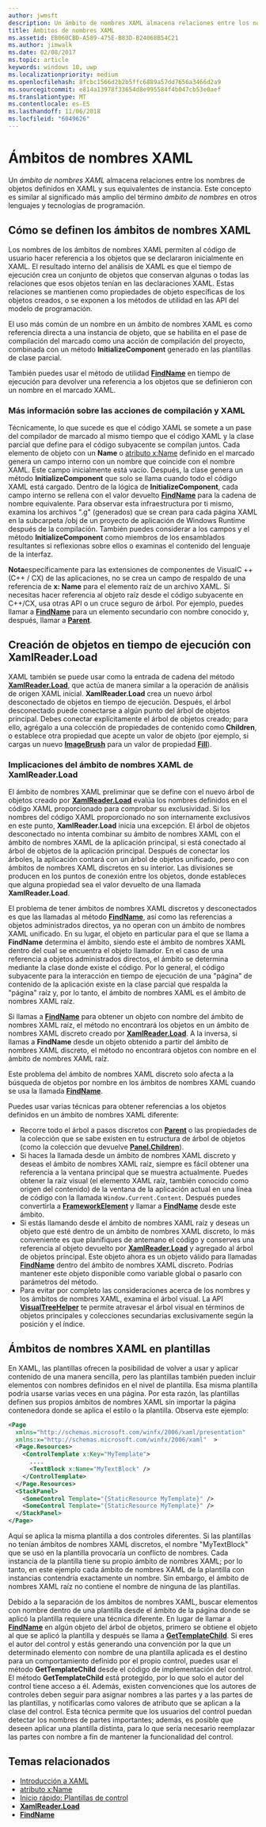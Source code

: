 ```yaml
---
author: jwmsft
description: Un ámbito de nombres XAML almacena relaciones entre los nombres de objetos definidos en XAML y sus equivalentes de instancia. Este concepto es similar al significado más amplio del término ámbito de nombres en otros lenguajes y tecnologías de programación.
title: Ámbitos de nombres XAML
ms.assetid: EB060CBD-A589-475E-B83D-B24068B54C21
ms.author: jimwalk
ms.date: 02/08/2017
ms.topic: article
keywords: windows 10, uwp
ms.localizationpriority: medium
ms.openlocfilehash: 8fcbc1566d2b2b5ffc6889a57dd7656a3466d2a9
ms.sourcegitcommit: e814a13978f33654d8e995584f4b047cb53e0aef
ms.translationtype: MT
ms.contentlocale: es-ES
ms.lasthandoff: 11/06/2018
ms.locfileid: "6049626"
---
```

# <a name="xaml-namescopes"></a>Ámbitos de nombres XAML


Un *ámbito de nombres XAML* almacena relaciones entre los nombres de objetos definidos en XAML y sus equivalentes de instancia. Este concepto es similar al significado más amplio del término *ámbito de nombres* en otros lenguajes y tecnologías de programación.

## <a name="how-xaml-namescopes-are-defined"></a>Cómo se definen los ámbitos de nombres XAML

Los nombres de los ámbitos de nombres XAML permiten al código de usuario hacer referencia a los objetos que se declararon inicialmente en XAML. El resultado interno del análisis de XAML es que el tiempo de ejecución crea un conjunto de objetos que conservan algunas o todas las relaciones que esos objetos tenían en las declaraciones XAML. Estas relaciones se mantienen como propiedades de objeto específicas de los objetos creados, o se exponen a los métodos de utilidad en las API del modelo de programación.

El uso más común de un nombre en un ámbito de nombres XAML es como referencia directa a una instancia de objeto, que se habilita en el pase de compilación del marcado como una acción de compilación del proyecto, combinada con un método **InitializeComponent** generado en las plantillas de clase parcial.

También puedes usar el método de utilidad [**FindName**](https://msdn.microsoft.com/library/windows/apps/br208715) en tiempo de ejecución para devolver una referencia a los objetos que se definieron con un nombre en el marcado XAML.

### <a name="more-about-build-actions-and-xaml"></a>Más información sobre las acciones de compilación y XAML

Técnicamente, lo que sucede es que el código XAML se somete a un pase del compilador de marcado al mismo tiempo que el código XAML y la clase parcial que define para el código subyacente se compilan juntos. Cada elemento de objeto con un **Name** o [atributo x:Name](x-name-attribute.md) definido en el marcado genera un campo interno con un nombre que coincide con el nombre XAML. Este campo inicialmente está vacío. Después, la clase genera un método **InitializeComponent** que solo se llama cuando todo el código XAML está cargado. Dentro de la lógica de **InitializeComponent**, cada campo interno se rellena con el valor devuelto [**FindName**](https://msdn.microsoft.com/library/windows/apps/br208715) para la cadena de nombre equivalente. Para observar esta infraestructura por ti mismo, examina los archivos ".g" (generados) que se crean para cada página XAML en la subcarpeta /obj de un proyecto de aplicación de Windows Runtime después de la compilación. También puedes considerar a los campos y el método **InitializeComponent** como miembros de los ensamblados resultantes si reflexionas sobre ellos o examinas el contenido del lenguaje de la interfaz.

**Nota**específicamente para las extensiones de componentes de VisualC ++ (C++ / CX) de las aplicaciones, no se crea un campo de respaldo de una referencia de **x: Name** para el elemento raíz de un archivo XAML. Si necesitas hacer referencia al objeto raíz desde el código subyacente en C++/CX, usa otras API o un cruce seguro de árbol. Por ejemplo, puedes llamar a [**FindName**](https://msdn.microsoft.com/library/windows/apps/br208715) para un elemento secundario con nombre conocido y, después, llamar a [**Parent**](https://msdn.microsoft.com/library/windows/apps/br208739).

## <a name="creating-objects-at-run-time-with-xamlreaderload"></a>Creación de objetos en tiempo de ejecución con XamlReader.Load

XAML también se puede usar como la entrada de cadena del método [**XamlReader.Load**](https://msdn.microsoft.com/library/windows/apps/br228048), que actúa de manera similar a la operación de análisis de origen XAML inicial. **XamlReader.Load** crea un nuevo árbol desconectado de objetos en tiempo de ejecución. Después, el árbol desconectado puede conectarse a algún punto del árbol de objetos principal. Debes conectar explícitamente el árbol de objetos creado; para ello, agrégalo a una colección de propiedades de contenido como **Children**, o establece otra propiedad que acepte un valor de objeto (por ejemplo, si cargas un nuevo [**ImageBrush**](https://msdn.microsoft.com/library/windows/apps/br210101) para un valor de propiedad [**Fill**](/uwp/api/Windows.UI.Xaml.Shapes.Shape.Fill)).

### <a name="xaml-namescope-implications-of-xamlreaderload"></a>Implicaciones del ámbito de nombres XAML de XamlReader.Load 

El ámbito de nombres XAML preliminar que se define con el nuevo árbol de objetos creado por [**XamlReader.Load**](https://msdn.microsoft.com/library/windows/apps/br228048) evalúa los nombres definidos en el código XAML proporcionado para comprobar su exclusividad. Si los nombres del código XAML proporcionado no son internamente exclusivos en este punto, **XamlReader.Load** inicia una excepción. El árbol de objetos desconectado no intenta combinar su ámbito de nombres XAML con el ámbito de nombres XAML de la aplicación principal, si está conectado al árbol de objetos de la aplicación principal. Después de conectar los árboles, la aplicación contará con un árbol de objetos unificado, pero con ámbitos de nombres XAML discretos en su interior. Las divisiones se producen en los puntos de conexión entre los objetos, donde estableces que alguna propiedad sea el valor devuelto de una llamada **XamlReader.Load**.

El problema de tener ámbitos de nombres XAML discretos y desconectados es que las llamadas al método [**FindName**](https://msdn.microsoft.com/library/windows/apps/br208715), así como las referencias a objetos administrados directos, ya no operan con un ámbito de nombres XAML unificado. En su lugar, el objeto en particular para el que se llama a **FindName** determina el ámbito, siendo este el ámbito de nombres XAML dentro del cual se encuentra el objeto llamador. En el caso de una referencia a objetos administrados directos, el ámbito se determina mediante la clase donde existe el código. Por lo general, el código subyacente para la interacción en tiempo de ejecución de una "página" de contenido de la aplicación existe en la clase parcial que respalda la "página" raíz y, por lo tanto, el ámbito de nombres XAML es el ámbito de nombres XAML raíz.

Si llamas a [**FindName**](https://msdn.microsoft.com/library/windows/apps/br208715) para obtener un objeto con nombre del ámbito de nombres XAML raíz, el método no encontrará los objetos en un ámbito de nombres XAML discreto creado por [**XamlReader.Load**](https://msdn.microsoft.com/library/windows/apps/br228048). A la inversa, si llamas a **FindName** desde un objeto obtenido a partir del ámbito de nombres XAML discreto, el método no encontrará objetos con nombre en el ámbito de nombres XAML raíz.

Este problema del ámbito de nombres XAML discreto solo afecta a la búsqueda de objetos por nombre en los ámbitos de nombres XAML cuando se usa la llamada [**FindName**](https://msdn.microsoft.com/library/windows/apps/br208715).

Puedes usar varias técnicas para obtener referencias a los objetos definidos en un ámbito de nombres XAML diferente:

-   Recorre todo el árbol a pasos discretos con [**Parent**](https://msdn.microsoft.com/library/windows/apps/br208739) o las propiedades de la colección que se sabe existen en tu estructura de árbol de objetos (como la colección que devuelve [**Panel.Children**](https://msdn.microsoft.com/library/windows/apps/br227514)).
-   Si haces la llamada desde un ámbito de nombres XAML discreto y deseas el ámbito de nombres XAML raíz, siempre es fácil obtener una referencia a la ventana principal que se muestra actualmente. Puedes obtener la raíz visual (el elemento XAML raíz, también conocido como origen del contenido) de la ventana de la aplicación actual en una línea de código con la llamada `Window.Current.Content`. Después puedes convertirla a [**FrameworkElement**](https://msdn.microsoft.com/library/windows/apps/br208706) y llamar a [**FindName**](https://msdn.microsoft.com/library/windows/apps/br208715) desde este ámbito.
-   Si estás llamando desde el ámbito de nombres XAML raíz y deseas un objeto que esté dentro de un ámbito de nombres XAML discreto, lo más conveniente es que planifiques de antemano el código y conserves una referencia al objeto devuelto por [**XamlReader.Load**](https://msdn.microsoft.com/library/windows/apps/br228048) y agregado al árbol de objetos principal. Este objeto ahora es un objeto válido para llamadas [**FindName**](https://msdn.microsoft.com/library/windows/apps/br208715) dentro del ámbito de nombres XAML discreto. Podrías mantener este objeto disponible como variable global o pasarlo con parámetros del método.
-   Para evitar por completo las consideraciones acerca de los nombres y los ámbitos de nombres XAML, examina el árbol visual. La API [**VisualTreeHelper**](https://msdn.microsoft.com/library/windows/apps/br243038) te permite atravesar el árbol visual en términos de objetos principales y colecciones secundarias exclusivamente según la posición y el índice.

## <a name="xaml-namescopes-in-templates"></a>Ámbitos de nombres XAML en plantillas

En XAML, las plantillas ofrecen la posibilidad de volver a usar y aplicar contenido de una manera sencilla, pero las plantillas también pueden incluir elementos con nombres definidos en el nivel de plantilla.  Esa misma plantilla podría usarse varias veces en una página. Por esta razón, las plantillas definen sus propios ámbitos de nombres XAML sin importar la página contenedora donde se aplica el estilo o la plantilla. Observa este ejemplo:

```xml
<Page
  xmlns="http://schemas.microsoft.com/winfx/2006/xaml/presentation" 
  xmlns:x="http://schemas.microsoft.com/winfx/2006/xaml"  >
  <Page.Resources>
    <ControlTemplate x:Key="MyTemplate">
      ....
      <TextBlock x:Name="MyTextBlock" />
    </ControlTemplate>
  </Page.Resources>
  <StackPanel>
    <SomeControl Template="{StaticResource MyTemplate}" />
    <SomeControl Template="{StaticResource MyTemplate}" />
  </StackPanel>
</Page>
```

Aquí se aplica la misma plantilla a dos controles diferentes. Si las plantillas no tenían ámbitos de nombres XAML discretos, el nombre "MyTextBlock" que se usó en la plantilla provocaría un conflicto de nombres. Cada instancia de la plantilla tiene su propio ámbito de nombres XAML; por lo tanto, en este ejemplo cada ámbito de nombres XAML de la plantilla con instancias contendría exactamente un nombre. Sin embargo, el ámbito de nombres XAML raíz no contiene el nombre de ninguna de las plantillas.

Debido a la separación de los ámbitos de nombres XAML, buscar elementos con nombre dentro de una plantilla desde el ámbito de la página donde se aplicó la plantilla requiere una técnica diferente. En lugar de llamar a [**FindName**](https://msdn.microsoft.com/library/windows/apps/br208715) en algún objeto del árbol de objetos, primero se obtiene el objeto al que se aplicó la plantilla y después se llama a [**GetTemplateChild**](https://msdn.microsoft.com/library/windows/apps/br209416). Si eres el autor del control y estás generando una convención por la que un determinado elemento con nombre de una plantilla aplicada es el destino para un comportamiento definido por el propio control, puedes usar el método **GetTemplateChild** desde el código de implementación del control. El método **GetTemplateChild** está protegido, por lo que solo el autor del control tiene acceso a él. Además, existen convenciones que los autores de controles deben seguir para asignar nombres a las partes y a las partes de las plantillas, y notificarlas como valores de atributo que se aplican a la clase del control. Esta técnica permite que los usuarios del control puedan detectar los nombres de partes importantes; además, es posible que deseen aplicar una plantilla distinta, para lo que sería necesario reemplazar las partes con nombre a fin de mantener la funcionalidad del control.

## <a name="related-topics"></a>Temas relacionados

* [Introducción a XAML](xaml-overview.md)
* [atributo x:Name](x-name-attribute.md)
* [Inicio rápido: Plantillas de control](https://msdn.microsoft.com/library/windows/apps/xaml/hh465374)
* [**XamlReader.Load**](https://msdn.microsoft.com/library/windows/apps/br228048)
* [**FindName**](https://msdn.microsoft.com/library/windows/apps/br208715)
 

